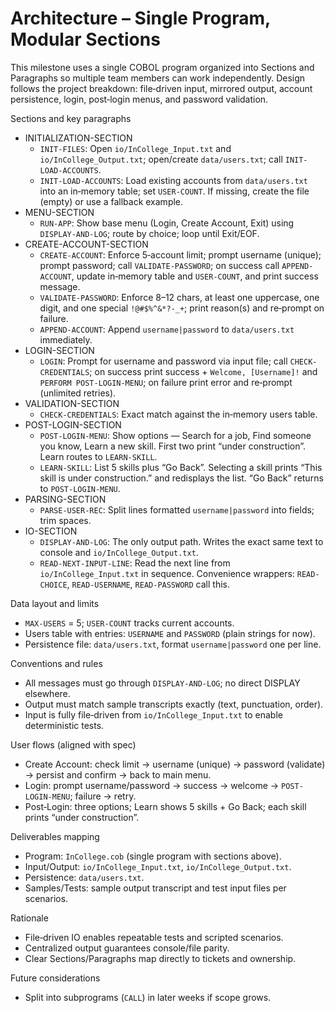 # Architecture – Single Program, Modular Sections

This milestone uses a single COBOL program organized into Sections and Paragraphs so multiple team members can work independently. Design follows the project breakdown: file‑driven input, mirrored output, account persistence, login, post‑login menus, and password validation.

Sections and key paragraphs
- INITIALIZATION-SECTION
  - `INIT-FILES`: Open `io/InCollege_Input.txt` and `io/InCollege_Output.txt`; open/create `data/users.txt`; call `INIT-LOAD-ACCOUNTS`.
  - `INIT-LOAD-ACCOUNTS`: Load existing accounts from `data/users.txt` into an in‑memory table; set `USER-COUNT`. If missing, create the file (empty) or use a fallback example.
- MENU-SECTION
  - `RUN-APP`: Show base menu (Login, Create Account, Exit) using `DISPLAY-AND-LOG`; route by choice; loop until Exit/EOF.
- CREATE-ACCOUNT-SECTION
  - `CREATE-ACCOUNT`: Enforce 5‑account limit; prompt username (unique); prompt password; call `VALIDATE-PASSWORD`; on success call `APPEND-ACCOUNT`, update in‑memory table and `USER-COUNT`, and print success message.
  - `VALIDATE-PASSWORD`: Enforce 8–12 chars, at least one uppercase, one digit, and one special `!@#$%^&*?-_+`; print reason(s) and re‑prompt on failure.
  - `APPEND-ACCOUNT`: Append `username|password` to `data/users.txt` immediately.
- LOGIN-SECTION
  - `LOGIN`: Prompt for username and password via input file; call `CHECK-CREDENTIALS`; on success print success + `Welcome, [Username]!` and `PERFORM POST-LOGIN-MENU`; on failure print error and re‑prompt (unlimited retries).
- VALIDATION-SECTION
  - `CHECK-CREDENTIALS`: Exact match against the in‑memory users table.
- POST-LOGIN-SECTION
  - `POST-LOGIN-MENU`: Show options — Search for a job, Find someone you know, Learn a new skill. First two print “under construction”. Learn routes to `LEARN-SKILL`.
  - `LEARN-SKILL`: List 5 skills plus “Go Back”. Selecting a skill prints “This skill is under construction.” and redisplays the list. “Go Back” returns to `POST-LOGIN-MENU`.
- PARSING-SECTION
  - `PARSE-USER-REC`: Split lines formatted `username|password` into fields; trim spaces.
- IO-SECTION
  - `DISPLAY-AND-LOG`: The only output path. Writes the exact same text to console and `io/InCollege_Output.txt`.
  - `READ-NEXT-INPUT-LINE`: Read the next line from `io/InCollege_Input.txt` in sequence. Convenience wrappers: `READ-CHOICE`, `READ-USERNAME`, `READ-PASSWORD` call this.

Data layout and limits
- `MAX-USERS` = 5; `USER-COUNT` tracks current accounts.
- Users table with entries: `USERNAME` and `PASSWORD` (plain strings for now).
- Persistence file: `data/users.txt`, format `username|password` one per line.

Conventions and rules
- All messages must go through `DISPLAY-AND-LOG`; no direct DISPLAY elsewhere.
- Output must match sample transcripts exactly (text, punctuation, order).
- Input is fully file‑driven from `io/InCollege_Input.txt` to enable deterministic tests.

User flows (aligned with spec)
- Create Account: check limit → username (unique) → password (validate) → persist and confirm → back to main menu.
- Login: prompt username/password → success → welcome → `POST-LOGIN-MENU`; failure → retry.
- Post‑Login: three options; Learn shows 5 skills + Go Back; each skill prints “under construction”.

Deliverables mapping
- Program: `InCollege.cob` (single program with sections above).
- Input/Output: `io/InCollege_Input.txt`, `io/InCollege_Output.txt`.
- Persistence: `data/users.txt`.
- Samples/Tests: sample output transcript and test input files per scenarios.

Rationale
- File‑driven IO enables repeatable tests and scripted scenarios.
- Centralized output guarantees console/file parity.
- Clear Sections/Paragraphs map directly to tickets and ownership.

Future considerations
- Split into subprograms (`CALL`) in later weeks if scope grows.
